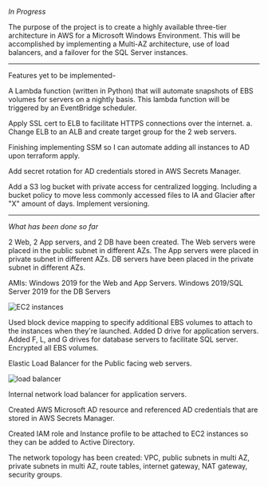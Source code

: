 *In Progress*

The purpose of the project is to create a highly available three-tier architecture in AWS for a Microsoft Windows Environment. This will be accomplished by implementing a Multi-AZ architecture, use of load balancers, and a failover for the SQL Server instances. 

-------------------------------------------------------------------------------------

Features yet to be implemented-



A Lambda function (written in Python) that will automate snapshots of EBS volumes for servers on a nightly basis. This lambda function will be triggered by an EventBridge scheduler. 



Apply SSL cert to ELB to facilitate HTTPS connections over the internet. 
    a. Change ELB to an ALB and create target group for the 2 web servers.


Finishing implementing SSM so I can automate adding all instances to AD upon terraform apply.



Add secret rotation for AD credentials stored in AWS Secrets Manager.



Add a S3 log bucket with private access for centralized logging. Including a bucket policy to move less commonly accessed files to IA and Glacier after "X" amount of days. Implement versioning.


----------------------------------------------------------------------------


*What has been done so far*

2 Web, 2 App servers, and 2 DB have been created. The Web servers were placed in the public subnet in different AZs. The App servers were placed in private subnet in different AZs. DB servers have been placed in the private subnet in different AZs. 

AMIs: Windows 2019 for the Web and App Servers. Windows 2019/SQL Server 2019 for the DB Servers

![EC2 instances](https://github.com/jklemens90/Terraform/assets/95970840/28cd2568-543c-4e58-a59c-de640a45d359)



Used block device mapping to specify additional EBS volumes to attach to the instances when they're launched. Added D drive for application servers. Added F, L, and G drives for database servers to facilitate SQL server. Encrypted all EBS volumes. 
 




Elastic Load Balancer for the Public facing web servers. 

![load balancer](https://github.com/jklemens90/Terraform/assets/95970840/7f65ac19-497d-4977-9e92-6d8c0e29e5a6)



Internal network load balancer for application servers.



Created AWS Microsoft AD resource and referenced AD credentials that are stored in AWS Secrets Manager.



Created IAM role and Instance profile to be attached to EC2 instances so they can be added to Active Directory.



The network topology has been created: VPC, public subnets in multi AZ, private subnets in multi AZ, route tables, internet gateway, NAT gateway, security groups. 









